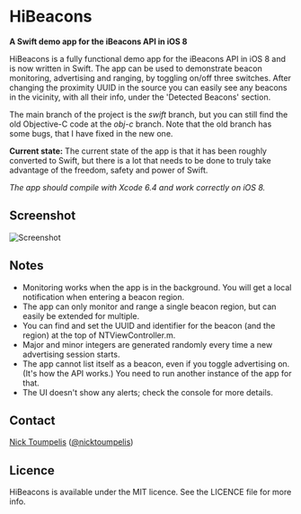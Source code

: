 HiBeacons
=========
**A Swift demo app for the iBeacons API in iOS 8**

HiBeacons is a fully functional demo app for the iBeacons API in iOS 8 and is now written in Swift. The app can be used to demonstrate beacon monitoring, advertising and ranging, by toggling on/off three switches. After changing the proximity UUID in the source you can easily see any beacons in the vicinity, with all their info, under the 'Detected Beacons' section.

The main branch of the project is the *swift* branch, but you can still find the old Objective-C code at the *obj-c* branch. Note that the old branch has some bugs, that I have fixed in the new one.

**Current state:**
The current state of the app is that it has been roughly converted to Swift, but there is a lot that needs to be done to truly take advantage of the freedom, safety and power of Swift.

*The app should compile with Xcode 6.4 and work correctly on iOS 8.*

## Screenshot
![Screenshot](https://raw.github.com/nicktoumpelis/HiBeacons/swift/screenshot.png)

## Notes

- Monitoring works when the app is in the background. You will get a local notification when entering a beacon region.
- The app can only monitor and range a single beacon region, but can easily be extended for multiple.
- You can find and set the UUID and identifier for the beacon (and the region) at the top of NTViewController.m. 
- Major and minor integers are generated randomly every time a new advertising session starts. 
- The app cannot list itself as a beacon, even if you toggle advertising on. (It's how the API works.) You need to run another instance of the app for that.
- The UI doesn't show any alerts; check the console for more details.

## Contact

[Nick Toumpelis](http://github.com/nicktoumpelis) ([@nicktoumpelis](https://twitter.com/nicktoumpelis))

## Licence

HiBeacons is available under the MIT licence. See the LICENCE file for more info.
